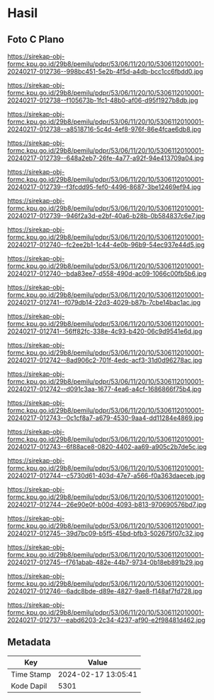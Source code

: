 # Hasil

## Foto C Plano

https://sirekap-obj-formc.kpu.go.id/29b8/pemilu/pdpr/53/06/11/20/10/5306112010001-20240217-012736--998bc451-5e2b-4f5d-a4db-bcc1cc6fbdd0.jpg

https://sirekap-obj-formc.kpu.go.id/29b8/pemilu/pdpr/53/06/11/20/10/5306112010001-20240217-012738--f105673b-1fc1-48b0-af06-d95f1927b8db.jpg

https://sirekap-obj-formc.kpu.go.id/29b8/pemilu/pdpr/53/06/11/20/10/5306112010001-20240217-012738--a8518716-5c4d-4ef8-976f-86e4fcae6db8.jpg

https://sirekap-obj-formc.kpu.go.id/29b8/pemilu/pdpr/53/06/11/20/10/5306112010001-20240217-012739--648a2eb7-26fe-4a77-a92f-94e413709a04.jpg

https://sirekap-obj-formc.kpu.go.id/29b8/pemilu/pdpr/53/06/11/20/10/5306112010001-20240217-012739--f3fcdd95-fef0-4496-8687-3be12469ef94.jpg

https://sirekap-obj-formc.kpu.go.id/29b8/pemilu/pdpr/53/06/11/20/10/5306112010001-20240217-012739--946f2a3d-e2bf-40a6-b28b-0b584837c6e7.jpg

https://sirekap-obj-formc.kpu.go.id/29b8/pemilu/pdpr/53/06/11/20/10/5306112010001-20240217-012740--fc2ee2b1-1c44-4e0b-96b9-54ec937e44d5.jpg

https://sirekap-obj-formc.kpu.go.id/29b8/pemilu/pdpr/53/06/11/20/10/5306112010001-20240217-012740--bda83ee7-d558-490d-ac09-1066c00fb5b6.jpg

https://sirekap-obj-formc.kpu.go.id/29b8/pemilu/pdpr/53/06/11/20/10/5306112010001-20240217-012741--f079db14-22d3-4029-b87b-7cbe14bac1ac.jpg

https://sirekap-obj-formc.kpu.go.id/29b8/pemilu/pdpr/53/06/11/20/10/5306112010001-20240217-012741--56ff82fc-338e-4c93-b420-06c9d9541e6d.jpg

https://sirekap-obj-formc.kpu.go.id/29b8/pemilu/pdpr/53/06/11/20/10/5306112010001-20240217-012742--8ad906c2-701f-4edc-acf3-31d0d96278ac.jpg

https://sirekap-obj-formc.kpu.go.id/29b8/pemilu/pdpr/53/06/11/20/10/5306112010001-20240217-012742--d091c3aa-1677-4ea6-a4cf-1686866f75b4.jpg

https://sirekap-obj-formc.kpu.go.id/29b8/pemilu/pdpr/53/06/11/20/10/5306112010001-20240217-012743--0c1cf8a7-a679-4530-9aa4-dd11284e4869.jpg

https://sirekap-obj-formc.kpu.go.id/29b8/pemilu/pdpr/53/06/11/20/10/5306112010001-20240217-012743--6f88ace8-0820-4402-aa69-a905c2b7de5c.jpg

https://sirekap-obj-formc.kpu.go.id/29b8/pemilu/pdpr/53/06/11/20/10/5306112010001-20240217-012744--c5730d61-403d-47e7-a566-f0a363daeceb.jpg

https://sirekap-obj-formc.kpu.go.id/29b8/pemilu/pdpr/53/06/11/20/10/5306112010001-20240217-012744--26e90e0f-b00d-4093-b813-970690576bd7.jpg

https://sirekap-obj-formc.kpu.go.id/29b8/pemilu/pdpr/53/06/11/20/10/5306112010001-20240217-012745--39d7bc09-b5f5-45bd-bfb3-502675f07c32.jpg

https://sirekap-obj-formc.kpu.go.id/29b8/pemilu/pdpr/53/06/11/20/10/5306112010001-20240217-012745--f761abab-482e-44b7-9734-0b18eb891b29.jpg

https://sirekap-obj-formc.kpu.go.id/29b8/pemilu/pdpr/53/06/11/20/10/5306112010001-20240217-012746--6adc8bde-d89e-4827-9ae8-f148af7fd728.jpg

https://sirekap-obj-formc.kpu.go.id/29b8/pemilu/pdpr/53/06/11/20/10/5306112010001-20240217-012737--eabd6203-2c34-4237-af90-e2f98481d462.jpg


## Metadata

| Key        | Value               |
| ---------- | ------------------- |
| Time Stamp | 2024-02-17 13:05:41 |
| Kode Dapil | 5301                |



